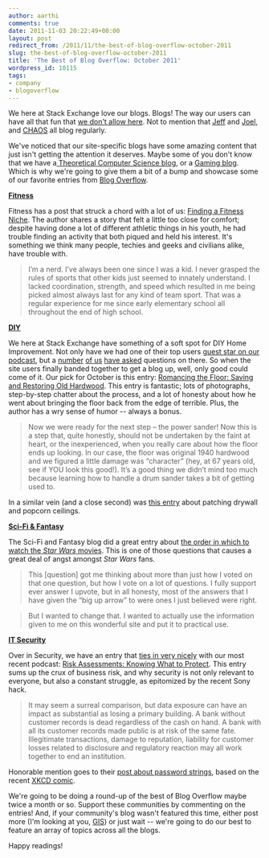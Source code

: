 ```yaml
---
author: aarthi
comments: true
date: 2011-11-03 20:22:49+00:00
layout: post
redirect_from: /2011/11/the-best-of-blog-overflow-october-2011
slug: the-best-of-blog-overflow-october-2011
title: 'The Best of Blog Overflow: October 2011'
wordpress_id: 10115
tags:
- company
- blogoverflow
---
```


We here at Stack Exchange love our blogs. Blogs! The way our users can have all that fun that [we don't allow here](http://blog.stackoverflow.com/2010/01/stack-overflow-where-we-hate-fun/). Not to mention that [Jeff](http://www.codinghorror.com/blog/) and [Joel](http://joelonsoftware.com/), and [CHAOS](http://stackexchange.tumblr.com) all blog regularly.

We've noticed that our site-specific blogs have some amazing content that just isn't getting the attention it deserves. Maybe some of you don't know that we have a[ Theoretical Computer Science blog](http://cstheory.blogoverflow.com), or a [Gaming blog](http://gaming.blogoverflow.com). Which is why we're going to give them a bit of a bump and showcase some of our favorite entries from [Blog Overflow](http://www.blogoverflow.com).

[**Fitness**](http://fitness.blogoverflow.com/)

Fitness has a post that struck a chord with a lot of us: [Finding a Fitness Niche](http://fitness.blogoverflow.com/2011/10/finding-a-fitness-niche/). The author shares a story that felt a little too close for comfort; despite having done a lot of different athletic things in his youth, he had trouble finding an activity that both piqued and held his interest. It's something we think many people, techies and geeks and civilians alike, have trouble with.


<blockquote>I’m a nerd. I’ve always been one since I was a kid. I never grasped the rules of sports that other kids just seemed to innately understand. I lacked coordination, strength, and speed which resulted in me being picked almost always last for any kind of team sport. That was a regular experience for me since early elementary school all throughout the end of high school.</blockquote>


[**DIY**](http://diy.blogoverflow.com/)

We here at Stack Exchange have something of a soft spot for DIY Home Improvement. Not only have we had one of their top users [guest star on our podcast](http://blog.stackoverflow.com/2011/06/se-podcast-10/), but a [number](http://diy.stackexchange.com/questions/5653/what-is-the-right-way-to-connect-7-conductors-in-an-electrical-box) [of us](http://diy.stackexchange.com/questions/5289/does-the-specific-gravity-of-a-lead-acid-battery-indicate-degradation/5830#5830) [have asked](http://diy.stackexchange.com/questions/1733/doors-are-sticky-and-noisy-when-opened) questions on there. So when the site users finally banded together to get a blog up, well, only good could come of it. Our pick for October is this entry: [Romancing the Floor: Saving and Restoring Old Hardwood](http://diy.blogoverflow.com/2011/10/romancing-the-floor-saving-and-restoring-old-hardwood/). This entry is fantastic; lots of photographs, step-by-step chatter about the process, and a lot of honesty about how he went about bringing the floor back from the edge of terrible. Plus, the author has a wry sense of humor -- always a bonus.


<blockquote>Now we were ready for the next step – the power sander! Now this is a step that, quite honestly, should not be undertaken by the faint at heart, or the inexperienced, when you really care about how the floor ends up looking. In our case, the floor was original 1940 hardwood and we figured a little damage was “character” (hey, at 67 years old, see if YOU look this good!). It’s a good thing we didn’t mind too much because learning how to handle a drum sander takes a bit of getting used to.</blockquote>


In a similar vein (and a close second) was [this entry](http://diy.blogoverflow.com/2011/10/how-many-ways-can-a-diyer-screw-up-a-drywall-patch/) about patching drywall and popcorn ceilings.

[**Sci-Fi & Fantasy**](http://scifi.blogoverflow.com/)

The Sci-Fi and Fantasy blog did a great entry about [the order in which to watch the _Star Wars_ movies](http://scifi.blogoverflow.com/2011/10/scifi-stackexchange-in-practical-use-in-what-order-should-the-star-wars-movies-be-watched/). This is one of those questions that causes a great deal of angst amongst _Star Wars_ fans.


> This [question] got me thinking about more than just how I voted on that one question, but how I vote on a lot of questions. I fully support ever answer I upvote, but in all honesty, most of the answers that I have given the “big up arrow” to were ones I just believed were right.

> But I wanted to change that. I wanted to actually use the information given to me on this wonderful site and put it to practical use.


[**IT Security**](http://security.blogoverflow.com/)

Over in Security, we have an entry that [ties in very nicely](http://blog.stackoverflow.com/2011/11/se-podcast-25-mark-russinovich/) with our most recent podcast: [Risk Assessments: Knowing What to Protect](http://security.blogoverflow.com/2011/10/risk-assessments-knowing-what-to-protect/). This entry sums up the crux of business risk, and why security is not only relevant to everyone, but also a constant struggle, as epitomized by the recent Sony hack.


<blockquote>It may seem a surreal comparison, but data exposure can have an impact as substantial as losing a primary building. A bank without customer records is dead regardless of the cash on hand. A bank with all its customer records made public is at risk of the same fate. Illegitimate transactions, damage to reputation, liability for customer losses related to disclosure and regulatory reaction may all work together to end an institution.</blockquote>


Honorable mention goes to their [post about password strings](http://security.blogoverflow.com/2011/10/how-long-is-a-password-string/), based on the recent [XKCD comic](http://www.xkcd.com/936/).

We're going to be doing a round-up of the best of Blog Overflow maybe twice a month or so. Support these communities by commenting on the entries! And, if your community's blog wasn't featured this time, either post more (I'm looking at you, [GIS](http://gis.blogoverflow.com/)) or just wait -- we're going to do our best to feature an array of topics across all the blogs.

Happy readings!
